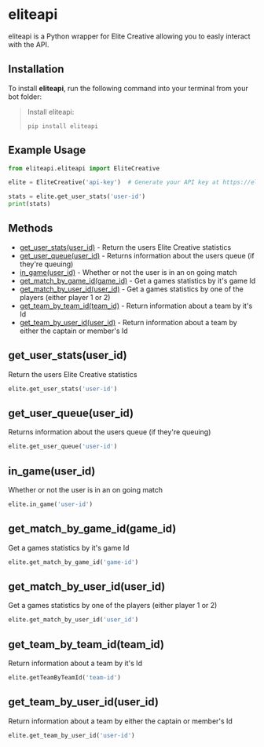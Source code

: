 # eliteapi

eliteapi is a Python wrapper for Elite Creative allowing you to easly interact with the API.

## Installation
To install **eliteapi**, run the following command into your terminal from your bot folder:

> Install eliteapi:
>
>```
>pip install eliteapi
>```

## Example Usage

```py
from eliteapi.eliteapi import EliteCreative

elite = EliteCreative('api-key')  # Generate your API key at https://elitescrims.xyz/developer

stats = elite.get_user_stats('user-id')
print(stats)
```

## Methods

* [get_user_stats(user_id)](#getuserstatsuserid) - Return the users Elite Creative statistics
* [get_user_queue(user_id)](#getuserqueueuserid) - Returns information about the users queue (if they're queuing)
* [in_game(user_id)](#ingameuserid) - Whether or not the user is in an on going match
* [get_match_by_game_id(game_id)](#getmatchbygameidgameid) - Get a games statistics by it's game Id
* [get_match_by_user_id(user_id)](#getmatchbyuseriduserid) - Get a games statistics by one of the players (either player 1 or 2)
* [get_team_by_team_id(team_id)](#getteambyteamidteamid) - Return information about a team by it's Id
* [get_team_by_user_id(user_id)](#getteambyuseriduserid) - Return information about a team by either the captain or member's Id

## get_user_stats(user_id)
Return the users Elite Creative statistics
```py
elite.get_user_stats('user-id')
```

## get_user_queue(user_id)
Returns information about the users queue (if they're queuing)
```py
elite.get_user_queue('user-id')
```

## in_game(user_id)
Whether or not the user is in an on going match
```py
elite.in_game('user-id')
```

## get_match_by_game_id(game_id)
Get a games statistics by it's game Id
```py
elite.get_match_by_game_id('game-id')
```

## get_match_by_user_id(user_id)
Get a games statistics by one of the players (either player 1 or 2)
```py
elite.get_match_by_user_id('user_id')
```

## get_team_by_team_id(team_id)
Return information about a team by it's Id
```py
elite.getTeamByTeamId('team-id')
```

## get_team_by_user_id(user_id)
Return information about a team by either the captain or member's Id
```py
elite.get_team_by_user_id('user-id')
```
